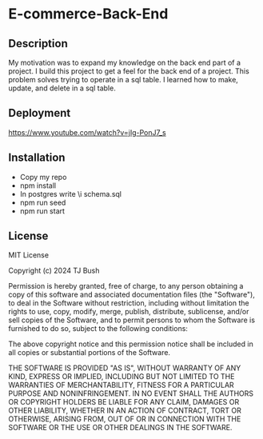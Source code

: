 # E-commerce-Back-End

## Description

My motivation was to expand my knowledge on the back end part of a project. I build this project to get a feel for the back end of a project. This problem solves trying to operate in a sql table. I learned how to make, update, and delete in a sql table.

## Deployment 

https://www.youtube.com/watch?v=jIg-PonJ7_s 

## Installation

- Copy my repo
- npm install
- In postgres write \i schema.sql 
- npm run seed
- npm run start

## License

MIT License

Copyright (c) 2024 TJ Bush

Permission is hereby granted, free of charge, to any person obtaining a copy
of this software and associated documentation files (the "Software"), to deal
in the Software without restriction, including without limitation the rights
to use, copy, modify, merge, publish, distribute, sublicense, and/or sell
copies of the Software, and to permit persons to whom the Software is
furnished to do so, subject to the following conditions:

The above copyright notice and this permission notice shall be included in all
copies or substantial portions of the Software.

THE SOFTWARE IS PROVIDED "AS IS", WITHOUT WARRANTY OF ANY KIND, EXPRESS OR
IMPLIED, INCLUDING BUT NOT LIMITED TO THE WARRANTIES OF MERCHANTABILITY,
FITNESS FOR A PARTICULAR PURPOSE AND NONINFRINGEMENT. IN NO EVENT SHALL THE
AUTHORS OR COPYRIGHT HOLDERS BE LIABLE FOR ANY CLAIM, DAMAGES OR OTHER
LIABILITY, WHETHER IN AN ACTION OF CONTRACT, TORT OR OTHERWISE, ARISING FROM,
OUT OF OR IN CONNECTION WITH THE SOFTWARE OR THE USE OR OTHER DEALINGS IN THE
SOFTWARE.